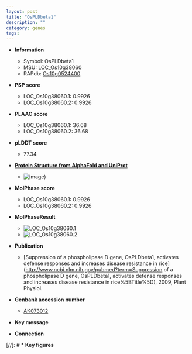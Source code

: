 ```yaml
---
layout: post
title: "OsPLDbeta1"
description: ""
category: genes
tags: 
---
```


* **Information**  
    + Symbol: OsPLDbeta1  
    + MSU: [LOC_Os10g38060](http://rice.plantbiology.msu.edu/cgi-bin/ORF_infopage.cgi?orf=LOC_Os10g38060)  
    + RAPdb: [Os10g0524400](http://rapdb.dna.affrc.go.jp/viewer/gbrowse_details/irgsp1?name=Os10g0524400)  

* **PSP score**  
    + LOC_Os10g38060.1: 0.9926 
    + LOC_Os10g38060.2: 0.9926 

* **PLAAC score**  
    + LOC_Os10g38060.1: 36.68 
    + LOC_Os10g38060.2: 36.68 

* **pLDDT score**
    + 77.34

* **[Protein Structure from AlphaFold and UniProt](https://www.uniprot.org/uniprotkb/Q8H093/entry#structure)**
    + ![image](https://ricepsp.github.io/images/Q8/AF-Q8H093-F1.png))

* **MolPhase score**
    + LOC_Os10g38060.1: 0.9926
    + LOC_Os10g38060.2: 0.9926

* **MolPhaseResult**
    + ![LOC_Os10g38060.1](https://ricepsp.github.io/pictures/LOC_Os10g/LOC_Os10g38060.1.png)
    + ![LOC_Os10g38060.2](https://ricepsp.github.io/pictures/LOC_Os10g/LOC_Os10g38060.2.png)

* **Publication**  
    + [Suppression of a phospholipase D gene, OsPLDbeta1, activates defense responses and increases disease resistance in rice](http://www.ncbi.nlm.nih.gov/pubmed?term=Suppression of a phospholipase D gene, OsPLDbeta1, activates defense responses and increases disease resistance in rice%5BTitle%5D), 2009, Plant Physiol.

* **Genbank accession number**  
    + [AK073012](http://www.ncbi.nlm.nih.gov/nuccore/AK073012)

* **Key message**  

* **Connection**  

[//]: # * **Key figures**  


